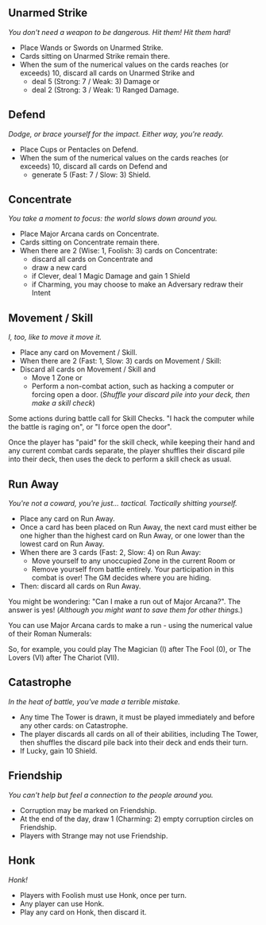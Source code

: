 ## Unarmed Strike
_You don't need a weapon to be dangerous. Hit them! Hit them hard!_

* Place Wands or Swords on Unarmed Strike.
* Cards sitting on Unarmed Strike remain there.
* When the sum of the numerical values on the cards reaches (or exceeds) 10, discard all cards on Unarmed Strike and
  * deal 5 (Strong: 7 / Weak: 3) Damage or
  * deal 2 (Strong: 3 / Weak: 1) Ranged Damage.

## Defend
_Dodge, or brace yourself for the impact. Either way, you're ready._

* Place Cups or Pentacles on Defend.
* When the sum of the numerical values on the cards reaches (or exceeds) 10, discard all cards on Defend and
  * generate 5 (Fast: 7 / Slow: 3) Shield.

## Concentrate
_You take a moment to focus: the world slows down around you._

* Place Major Arcana cards on Concentrate.
* Cards sitting on Concentrate remain there.
* When there are 2 (Wise: 1, Foolish: 3) cards on Concentrate:
  * discard all cards on Concentrate and
  * draw a new card
  * if Clever, deal 1 Magic Damage and gain 1 Shield
  * if Charming, you may choose to make an Adversary redraw their Intent

## Movement / Skill
_I, too, like to move it move it._

* Place any card on Movement / Skill.
* When there are 2 (Fast: 1, Slow: 3) cards on Movement / Skill:
* Discard all cards on Movement / Skill and
  * Move 1 Zone or
  * Perform a non-combat action, such as hacking a computer or forcing open a door.
     (_Shuffle your discard pile into your deck, then make a skill check_)

Some actions during battle call for Skill Checks. "I hack the computer while the battle is raging on", or "I force open the door".

Once the player has "paid" for the skill check, while keeping their hand and any current combat cards separate, the player shuffles their discard pile into their deck, then uses the deck to perform a skill check as usual.

## Run Away
_You're not a coward, you're just... tactical. Tactically shitting yourself._

* Place any card on Run Away.
* Once a card has been placed on Run Away, the next card must either be one higher than the highest card on Run Away, or one lower than the lowest card on Run Away.
* When there are 3 cards (Fast: 2, Slow: 4) on Run Away:
  * Move yourself to any unoccupied Zone in the current Room or
  * Remove yourself from battle entirely. Your participation in this combat is over! The GM decides where you are hiding.
* Then: discard all cards on Run Away.

You might be wondering: "Can I make a run out of Major Arcana?". The answer is yes! (_Although you might want to save them for other things._)

You can use Major Arcana cards to make a run - using the numerical value of their Roman Numerals:

So, for example, you could play The Magician (I) after The Fool (0), or The Lovers (VI) after The Chariot (VII).

## Catastrophe
_In the heat of battle, you've made a terrible mistake._

* Any time The Tower is drawn, it must be played immediately and before any other cards: on Catastrophe.
* The player discards all cards on all of their abilities, including The Tower, then shuffles the discard pile back into their deck and ends their turn.
* If Lucky, gain 10 Shield.

## Friendship
_You can't help but feel a connection to the people around you._

* Corruption may be marked on Friendship.
* At the end of the day, draw 1 (Charming: 2) empty corruption circles on Friendship.
* Players with Strange may not use Friendship.

## Honk
_Honk!_

* Players with Foolish must use Honk, once per turn.
* Any player can use Honk.
* Play any card on Honk, then discard it.


